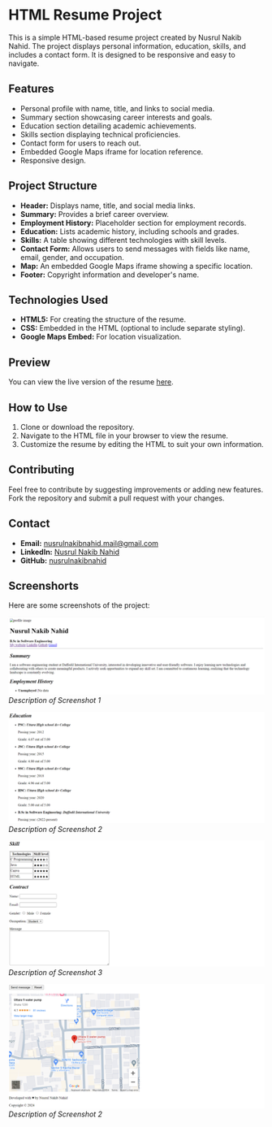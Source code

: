 # HTML Resume Project

This is a simple HTML-based resume project created by Nusrul Nakib Nahid. The project displays personal information, education, skills, and includes a contact form. It is designed to be responsive and easy to navigate.

## Features

- Personal profile with name, title, and links to social media.
- Summary section showcasing career interests and goals.
- Education section detailing academic achievements.
- Skills section displaying technical proficiencies.
- Contact form for users to reach out.
- Embedded Google Maps iframe for location reference.
- Responsive design.

## Project Structure

- **Header:** Displays name, title, and social media links.
- **Summary:** Provides a brief career overview.
- **Employment History:** Placeholder section for employment records.
- **Education:** Lists academic history, including schools and grades.
- **Skills:** A table showing different technologies with skill levels.
- **Contact Form:** Allows users to send messages with fields like name, email, gender, and occupation.
- **Map:** An embedded Google Maps iframe showing a specific location.
- **Footer:** Copyright information and developer's name.

## Technologies Used

- **HTML5:** For creating the structure of the resume.
- **CSS:** Embedded in the HTML (optional to include separate styling).
- **Google Maps Embed:** For location visualization.
  
## Preview

You can view the live version of the resume [here](https://nusrulnakibnahid.github.io/My-Portfolio-Website/).

## How to Use

1. Clone or download the repository.
2. Navigate to the HTML file in your browser to view the resume.
3. Customize the resume by editing the HTML to suit your own information.

## Contributing

Feel free to contribute by suggesting improvements or adding new features. Fork the repository and submit a pull request with your changes.

## Contact

- **Email:** [nusrulnakibnahid.mail@gmail.com](mailto:nusrulnakibnahid.mail@gmail.com)
- **LinkedIn:** [Nusrul Nakib Nahid](https://www.linkedin.com/in/nakib-nahid/)
- **GitHub:** [nusrulnakibnahid](https://github.com/nusrulnakibnahid)

## Screenshorts

Here are some screenshots of the project:

![alt text](image-1.png)
*Description of Screenshot 1*

![alt text](image-2.png)
*Description of Screenshot 2*

![alt text](image-3.png)
*Description of Screenshot 3*

![alt text](image-4.png)
*Description of Screenshot 2*